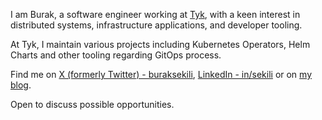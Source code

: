 I am Burak, a software engineer working at [Tyk](https://tyk.io/), with a keen interest in distributed systems, infrastructure applications, and developer tooling. 
      
At Tyk, I maintain various projects including Kubernetes Operators, Helm Charts and other tooling regarding GitOps process.
      
Find me on [X (formerly Twitter) - buraksekili](https://x.com/buraksekili), [LinkedIn - in/sekili](https://www.linkedin.com/in/sekili) or on [my blog](https://buraksekili.github.io/archives/).

Open to discuss possible opportunities.
